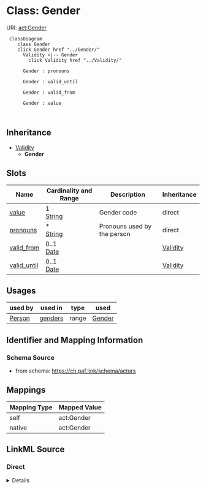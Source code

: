

# Class: Gender 



URI: [act:Gender](https://ch.paf.link/schema/actors/Gender)





```mermaid
 classDiagram
    class Gender
    click Gender href "../Gender/"
      Validity <|-- Gender
        click Validity href "../Validity/"
      
      Gender : pronouns
        
      Gender : valid_until
        
      Gender : valid_from
        
      Gender : value
        
      
```





## Inheritance
* [Validity](Validity.md)
    * **Gender**



## Slots

| Name | Cardinality and Range | Description | Inheritance |
| ---  | --- | --- | --- |
| [value](value.md) | 1 <br/> [String](String.md) | Gender code | direct |
| [pronouns](pronouns.md) | * <br/> [String](String.md) | Pronouns used by the person | direct |
| [valid_from](valid_from.md) | 0..1 <br/> [Date](Date.md) |  | [Validity](Validity.md) |
| [valid_until](valid_until.md) | 0..1 <br/> [Date](Date.md) |  | [Validity](Validity.md) |





## Usages

| used by | used in | type | used |
| ---  | --- | --- | --- |
| [Person](Person.md) | [genders](genders.md) | range | [Gender](Gender.md) |







## Identifier and Mapping Information






### Schema Source


* from schema: https://ch.paf.link/schema/actors




## Mappings

| Mapping Type | Mapped Value |
| ---  | ---  |
| self | act:Gender |
| native | act:Gender |






## LinkML Source

<!-- TODO: investigate https://stackoverflow.com/questions/37606292/how-to-create-tabbed-code-blocks-in-mkdocs-or-sphinx -->

### Direct

<details>
```yaml
name: Gender
from_schema: https://ch.paf.link/schema/actors
is_a: Validity
attributes:
  value:
    name: value
    description: Gender code
    from_schema: https://ch.paf.link/schema/actors
    domain_of:
    - Name
    - Gender
    - Occupation
    - Training
    - Contact
    required: true
  pronouns:
    name: pronouns
    description: Pronouns used by the person
    from_schema: https://ch.paf.link/schema/actors
    rank: 1000
    domain_of:
    - Gender
    multivalued: true
    inlined: true
    inlined_as_list: true

```
</details>

### Induced

<details>
```yaml
name: Gender
from_schema: https://ch.paf.link/schema/actors
is_a: Validity
attributes:
  value:
    name: value
    description: Gender code
    from_schema: https://ch.paf.link/schema/actors
    alias: value
    owner: Gender
    domain_of:
    - Name
    - Gender
    - Occupation
    - Training
    - Contact
    range: string
    required: true
  pronouns:
    name: pronouns
    description: Pronouns used by the person
    from_schema: https://ch.paf.link/schema/actors
    rank: 1000
    alias: pronouns
    owner: Gender
    domain_of:
    - Gender
    range: string
    multivalued: true
    inlined: true
    inlined_as_list: true
  valid_from:
    name: valid_from
    from_schema: https://ch.paf.link/schema/actors
    slot_uri: act:validFrom
    alias: valid_from
    owner: Gender
    domain_of:
    - Name
    - Validity
    - ElectoralDistrict
    range: date
  valid-until:
    name: valid-until
    from_schema: https://ch.paf.link/schema/actors
    rank: 1000
    slot_uri: act:validUntil
    alias: valid_until
    owner: Gender
    domain_of:
    - Validity
    - ElectoralDistrict
    range: date

```
</details>